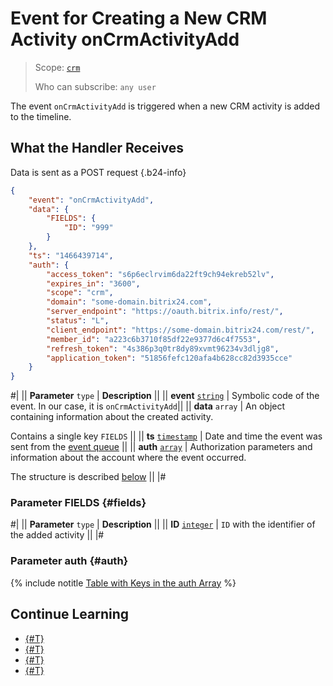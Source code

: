 # Event for Creating a New CRM Activity onCrmActivityAdd

> Scope: [`crm`](../../../../scopes/permissions.md)
>
> Who can subscribe: `any user`

The event `onCrmActivityAdd` is triggered when a new CRM activity is added to the timeline.

## What the Handler Receives

Data is sent as a POST request {.b24-info}

```json
{
    "event": "onCrmActivityAdd",
    "data": {
        "FIELDS": {
            "ID": "999"
        }
    },
    "ts": "1466439714",
    "auth": {
        "access_token": "s6p6eclrvim6da22ft9ch94ekreb52lv",
        "expires_in": "3600",
        "scope": "crm",
        "domain": "some-domain.bitrix24.com",
        "server_endpoint": "https://oauth.bitrix.info/rest/",
        "status": "L",
        "client_endpoint": "https://some-domain.bitrix24.com/rest/",
        "member_id": "a223c6b3710f85df22e9377d6c4f7553",
        "refresh_token": "4s386p3q0tr8dy89xvmt96234v3dljg8",
        "application_token": "51856fefc120afa4b628cc82d3935cce"
    }
}
```

#|
|| **Parameter**
`type` | **Description** ||
|| **event**
[`string`](../../../data-types.md) | Symbolic code of the event. In our case, it is `onCrmActivityAdd`||
|| **data**
`array` | An object containing information about the created activity.

Contains a single key `FIELDS` ||
|| **ts**
[`timestamp`](../../../data-types.md) | Date and time the event was sent from the [event queue](../../../../events/index.md) ||
|| **auth**
[`array`](../../../data-types.md) | Authorization parameters and information about the account where the event occurred.

The structure is described [below](#auth) ||
|#

### Parameter FIELDS {#fields}

#|
|| **Parameter**
`type` | **Description** ||
|| **ID**
[`integer`](../../../data-types.md) | `ID` with the identifier of the added activity ||
|#

### Parameter auth {#auth}

{% include notitle [Table with Keys in the auth Array](../../../../../_includes/auth-params-in-events.md) %}

## Continue Learning 

- [{#T}](../../../../events/index.md)
- [{#T}](../../../../events/event-bind.md)
- [{#T}](./on-crm-activity-update.md)
- [{#T}](./on-crm-activity-delete.md)